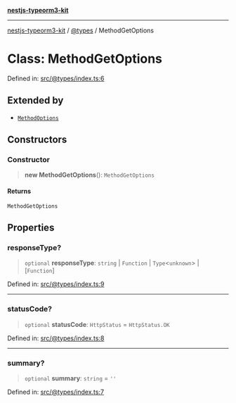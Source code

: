 [**nestjs-typeorm3-kit**](../../README.md)

***

[nestjs-typeorm3-kit](../../README.md) / [@types](../README.md) / MethodGetOptions

# Class: MethodGetOptions

Defined in: [src/@types/index.ts:6](https://github.com/x302502/nestjs-typeorm3-kit/blob/6ef69742f766c1a8d18cd622a628a96085a8d4cc/src/@types/index.ts#L6)

## Extended by

- [`MethodOptions`](MethodOptions.md)

## Constructors

### Constructor

> **new MethodGetOptions**(): `MethodGetOptions`

#### Returns

`MethodGetOptions`

## Properties

### responseType?

> `optional` **responseType**: `string` \| `Function` \| `Type`\<`unknown`\> \| \[`Function`\]

Defined in: [src/@types/index.ts:9](https://github.com/x302502/nestjs-typeorm3-kit/blob/6ef69742f766c1a8d18cd622a628a96085a8d4cc/src/@types/index.ts#L9)

***

### statusCode?

> `optional` **statusCode**: `HttpStatus` = `HttpStatus.OK`

Defined in: [src/@types/index.ts:8](https://github.com/x302502/nestjs-typeorm3-kit/blob/6ef69742f766c1a8d18cd622a628a96085a8d4cc/src/@types/index.ts#L8)

***

### summary?

> `optional` **summary**: `string` = `''`

Defined in: [src/@types/index.ts:7](https://github.com/x302502/nestjs-typeorm3-kit/blob/6ef69742f766c1a8d18cd622a628a96085a8d4cc/src/@types/index.ts#L7)
